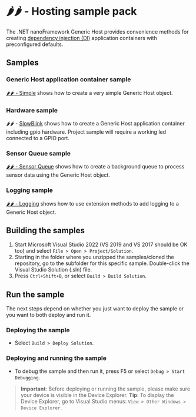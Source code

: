 # 🌶️🌶️ - Hosting sample pack

The .NET nanoFramework Generic Host provides convenience methods for creating [dependency injection (DI)](https://github.com/nanoframework/nanoFramework.DependencyInjection/tree/main) application containers with preconfigured defaults.

## Samples

### Generic Host application container sample

[🌶️🌶️ - Simple](./Simple) shows how to create a very simple Generic Host object.

### Hardware sample

🌶️🌶️ - [SlowBlink](./SlowBlink) shows how to create a Generic Host application container including gpio hardware.  Project sample will require a working led connected to a GPIO port.

### Sensor Queue sample

[🌶️🌶️ - Sensor Queue](./SensorQueue) shows how to create a background queue to process sensor data using the Generic Host object.

### Logging sample

[🌶️🌶️ - Logging](./Logging) shows how to use extension methods to add logging to a Generic Host object.

## Building the samples

1. Start Microsoft Visual Studio 2022 (VS 2019 and VS 2017 should be OK too) and select `File > Open > Project/Solution`.
1. Starting in the folder where you unzipped the samples/cloned the repository, go to the subfolder for this specific sample. Double-click the Visual Studio Solution (.sln) file.
1. Press `Ctrl+Shift+B`, or select `Build > Build Solution`.

## Run the sample

The next steps depend on whether you just want to deploy the sample or you want to both deploy and run it.

### Deploying the sample

- Select `Build > Deploy Solution`.

### Deploying and running the sample

- To debug the sample and then run it, press F5 or select `Debug > Start Debugging`.

> **Important**: Before deploying or running the sample, please make sure your device is visible in the Device Explorer.
> **Tip**: To display the Device Explorer, go to Visual Studio menus: `View > Other Windows > Device Explorer`.
